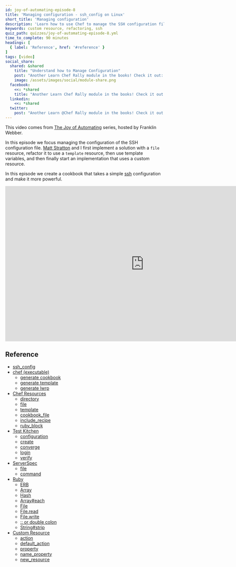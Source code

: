 ```yaml
---
id: joy-of-automating-episode-8
title: 'Managing configuration - ssh_config on Linux'
short_title: 'Managing configuration'
description: 'Learn how to use Chef to manage the SSH configuration file.'
keywords: custom resource, refactoring, ssh
quiz_path: quizzes/joy-of-automating-episode-8.yml
time_to_complete: 90 minutes
headings: [
  { label: 'Reference', href: '#reference' }
]
tags: [video]
social_share:
  shared: &shared
    title: "Understand how to Manage Configuration"
    post: "Another Learn Chef Rally module in the books! Check it out: learn.chef.io"
    image: /assets/images/social/module-share.png
  facebook:
    <<: *shared
    title: "Another Learn Chef Rally module in the books! Check it out: learn.chef.io #learnchef"
  linkedin:
    <<: *shared
  twitter:
    post: "Another Learn @Chef Rally module in the books! Check it out. #learnchef"
---
```

This video comes from [The Joy of Automating](https://www.youtube.com/playlist?list=PL11cZfNdwNyORJfIYA8t07PRMchyDXIjq) series, hosted by Franklin Webber.

In this episode we focus managing the configuration of the SSH configuration file. [Matt Stratton](https://twitter.com/mattstratton) and I first implement a solution with a `file` resource, refactor it to use a `template` resource, then use template variables, and then finally start an implementation that uses a custom resource.

In this episode we create a cookbook that takes a simple [ssh](https://github.com/chef-training/ssh-joy_of_automating-ep8) configuration and make it more powerful.

<iframe width="877" height="493" src="https://www.youtube.com/embed/WxODJo67nfQ" frameborder="0" allowfullscreen></iframe>

## Reference

* [ssh_config](http://man.openbsd.org/OpenBSD-current/man5/ssh_config.5)
* [chef (executable)](https://docs.chef.io/ctl_chef.html)
  * [generate cookbook](https://docs.chef.io/ctl_chef.html#chef-generate-cookbook)
  * [generate template](https://docs.chef.io/ctl_chef.html#chef-generate-template)
  * [generate lwrp](https://docs.chef.io/ctl_chef.html#chef-generate-lwrp)
* [Chef Resources](https://docs.chef.io/resources.html)
  * [directory](https://docs.chef.io/resources.html#directory)
  * [file](https://docs.chef.io/resources.html#file)
  * [template](https://docs.chef.io/resources.html#template)
  * [cookbook_file](https://docs.chef.io/resources.html#cookbook_file)
  * [include_recipe](https://docs.chef.io/dsl_recipe.html#include-recipes)
  * [ruby_block](https://docs.chef.io/resource_ruby_block.html)
* [Test Kitchen](https://docs.chef.io/ctl_kitchen.html)
  * [configuration](https://docs.chef.io/config_yml_kitchen.html)
  * [create](https://docs.chef.io/ctl_kitchen.html#kitchen-create)
  * [converge](https://docs.chef.io/ctl_kitchen.html#kitchen-converge)
  * [login](https://docs.chef.io/ctl_kitchen.html#kitchen-login)
  * [verify](https://docs.chef.io/ctl_kitchen.html#kitchen-verify)
* [ServerSpec](http://serverspec.org/)
  * [file](http://serverspec.org/resource_types.html#file)
  * [command](http://serverspec.org/resource_types.html#command)
* [Ruby](http://www.rubydoc.info/stdlib)
  * [ERB](http://www.rubydoc.info/stdlib/erb/ERB)
  * [Array](http://www.rubydoc.info/stdlib/core/Array)
  * [Hash](http://www.rubydoc.info/stdlib/core/Hash)
  * [Array#each](http://www.rubydoc.info/stdlib/core/Array#each-instance_method)
  * [File](http://www.rubydoc.info/stdlib/core/File)
  * [File.read](http://www.rubydoc.info/stdlib/core/IO#read-class_method)
  * [File.write](http://www.rubydoc.info/stdlib/core/IO#write-class_method)
  * [:: or double colon](http://stackoverflow.com/questions/3009477/what-is-rubys-double-colon)
  * [String#strip](http://www.rubydoc.info/stdlib/core/String#strip-instance_method)
* [Custom Resource](https://docs.chef.io/custom_resources.html)
  * [action](https://docs.chef.io/custom_resources.html#define-actions)
  * [default_action](https://docs.chef.io/custom_resources.html#default-action)
  * [property](https://docs.chef.io/custom_resources.html#property)
  * [name_property](https://docs.chef.io/custom_resources.html#define-properties)
  * [new_resource](https://docs.chef.io/custom_resources.html#new-resource-property)
